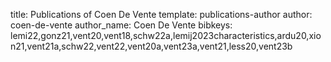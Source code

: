 title: Publications of Coen De Vente
template: publications-author
author: coen-de-vente
author_name: Coen De Vente
bibkeys: lemi22,gonz21,vent20,vent18,schw22a,lemij2023characteristics,ardu20,xion21,vent21a,schw22,vent22,vent20a,vent23a,vent21,less20,vent23b